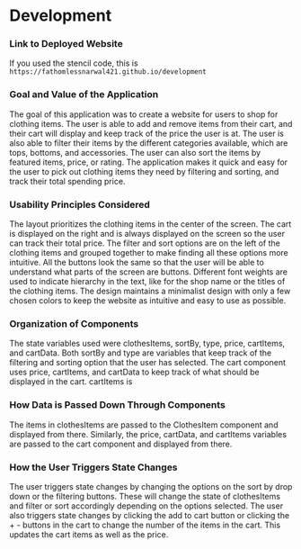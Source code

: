 # Development

### Link to Deployed Website
If you used the stencil code, this is `https://fathomlessnarwal421.github.io/development`

### Goal and Value of the Application
The goal of this application was to create a website for users to shop for clothing items. The user is able to add and remove items from their cart, and their cart will display and keep track of the price the user is at. The user is also able to filter their items by the different categories available, which are tops, bottoms, and accessories. The user can also sort the items by featured items, price, or rating. The application makes it quick and easy for the user to pick out clothing items they need by filtering and sorting, and track their total spending price. 

### Usability Principles Considered
The layout prioritizes the clothing items in the center of the screen. The cart is displayed on the right and is always displayed on the screen so the user can track their total price. The filter and sort options are on the left of the clothing items and grouped together to make finding all these options more intuitive. All the buttons look the same so that the user will be able to understand what parts of the screen are buttons. Different font weights are used to indicate hierarchy in the text, like for the shop name or the titles of the clothing items. The design maintains a minimalist design with only a few chosen colors to keep the website as intuitive and easy to use as possible. 

### Organization of Components
The state variables used were clothesItems, sortBy, type, price, cartItems, and cartData. Both sortBy and type are variables that keep track of the filtering and sorting option that the user has selected. The cart component uses price, cartItems, and cartData to keep track of what should be displayed in the cart. cartItems is 

### How Data is Passed Down Through Components
The items in clothesItems are passed to the ClothesItem component and displayed from there. Similarly, the price, cartData, and cartItems variables are passed to the cart component and displayed from there. 

### How the User Triggers State Changes
The user triggers state changes by changing the options on the sort by drop down or the filtering buttons. These will change the state of clothesItems and filter or sort accordingly depending on the options selected. The user also triggers state changes by clicking the add to cart button or clicking the + - buttons in the cart to change the number of the items in the cart. This updates the cart items as well as the price. 

